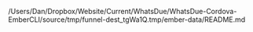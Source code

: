 /Users/Dan/Dropbox/Website/Current/WhatsDue/WhatsDue-Cordova-EmberCLI/source/tmp/funnel-dest_tgWa1Q.tmp/ember-data/README.md